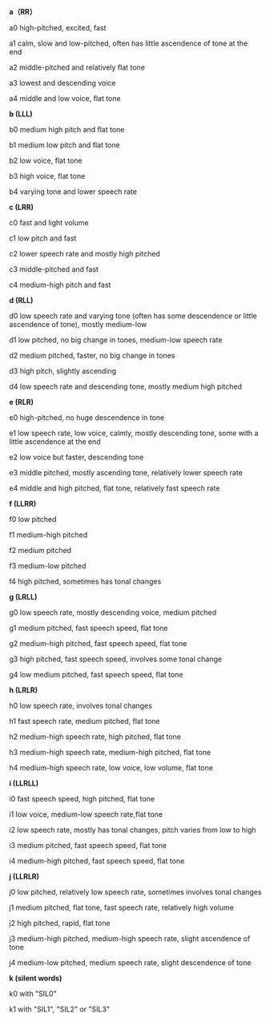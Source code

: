 **a（RR）**

a0	high-pitched, excited, fast

a1	calm, slow and low-pitched, often has little ascendence of tone at the end

a2	middle-pitched and relatively flat tone

a3 	lowest and descending voice

a4	middle and low voice, flat tone

**b (LLL)**

b0	medium high pitch and flat tone

b1	medium low pitch and flat tone

b2	low voice, flat tone

b3	high voice, flat tone

b4	varying tone and lower speech rate

**c (LRR)**

c0	fast and light volume

c1	low pitch and fast

c2	lower speech rate and mostly high pitched

c3	middle-pitched and fast

c4	medium-high pitch and fast

**d (RLL)**

d0	low speech rate and varying tone (often has some descendence or little ascendence of tone), mostly medium-low

d1	low pitched, no big change in tones, medium-low speech rate

d2	medium pitched, faster, no big change in tones

d3	high pitch, slightly ascending

d4	low speech rate and descending tone, mostly medium high pitched

**e (RLR)**

e0	high-pitched, no huge descendence in tone

e1	low speech rate, low voice, calmly, mostly descending tone, some with a little ascendence at the end

e2	low voice but faster, descending tone

e3	middle pitched, mostly ascending tone, relatively lower speech rate

e4	middle and high pitched, flat tone, relatively fast speech rate

**f (LLRR)**

f0	low pitched

f1	medium-high pitched

f2	medium pitched

f3	medium-low pitched

f4	high pitched, sometimes has tonal changes

**g (LRLL)**  

g0	low speech rate, mostly descending voice, medium pitched

g1	medium pitched, fast speech speed, flat tone

g2	medium-high pitched, fast speech speed, flat tone

g3	high pitched, fast speech speed, involves some tonal change

g4	low medium pitched, fast speech speed, flat tone

**h (LRLR)**

h0	low speech rate, involves tonal changes

h1	fast speech rate, medium pitched, flat tone

h2	medium-high speech rate, high pitched, flat tone

h3	medium-high speech rate, medium-high pitched, flat tone

h4	medium-high speech rate, low voice, low volume, flat tone

**i (LLRLL)**

i0	fast speech speed, high pitched, flat tone

i1	low voice, medium-low speech rate,flat tone

i2	low speech rate, mostly has tonal changes, pitch varies from low to high

i3	medium pitched, fast speech speed, flat tone

i4	medium-high pitched, fast speech speed, flat tone

**j (LLRLR)**

j0	low pitched, relatively low speech rate, sometimes involves tonal changes

j1	medium pitched, flat tone, fast speech rate, relatively high volume

j2	high pitched, rapid, flat tone

j3	medium-high pitched, medium-high speech rate, slight ascendence of tone

j4	medium-low pitched, medium speech rate, slight descendence of tone

**k (silent words)**

k0	with "SIL0"

k1	with "SIL1", "SIL2" or "SIL3"

